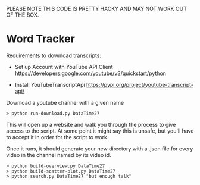
PLEASE NOTE THIS CODE IS PRETTY HACKY AND MAY NOT WORK OUT OF THE BOX.

# Word Tracker

Requirements to download transcripts:

* Set up Account with YouTube API Client 
https://developers.google.com/youtube/v3/quickstart/python

* Install YouTubeTranscriptApi 
https://pypi.org/project/youtube-transcript-api/

Download a youtube channel with a given name
```
> python run-download.py DataTime27
```

This will open up a website and walk you through the process to give access to the script.
At some point it might say this is unsafe, but you'll have to accept it in order for the script to work.

Once it runs, it should generate your new directory with a .json file for every video in the channel named by its video id.

```
> python build-overview.py DataTime27
> python build-scatter-plot.py DataTime27
> python search.py DataTime27 "but enough talk"
```
